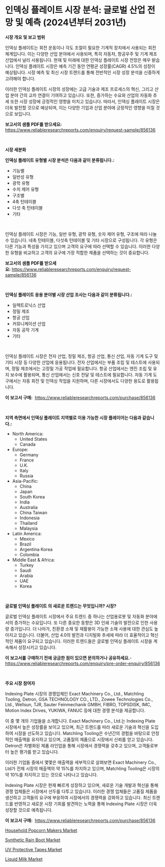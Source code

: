 <p><h1>인덱싱 플레이트 시장 분석: 글로벌 산업 전망 및 예측 (2024년부터 2031년)</h1></p><p><strong>시장 개요 및 보고 범위</strong></p>
<p><p>인덱싱 플레이트는 회전 운동이나 각도 조절이 필요한 기계적 장치에서 사용되는 회전 체계입니다. 이는 다양한 산업 분야에서 사용되며, 특히 자동차, 항공우주 및 기계 제조 산업에서 널리 사용됩니다. 현재 및 미래에 대한 인덱싱 플레이트 시장 전망은 매우 밝습니다. 인덱싱 플레이트 시장은 예측 기간 동안 연평균 성장률(CAGR) 4.5%의 성장이 예상됩니다. 시장 예측 및 최신 시장 트렌드를 통해 전반적인 시장 성장 분석을 신중하게 고려해야 합니다.</p><p>이러한 인덱싱 플레이트 시장의 성장에는 고급 기술과 제조 프로세스의 혁신, 그리고 산업 분야 간의 교차 연결이 기여하고 있습니다. 또한, 증가하는 수요와 산업의 자동화 추세 또한 시장 성장에 긍정적인 영향을 미치고 있습니다. 따라서, 인덱싱 플레이트 시장은 더욱 발전할 것으로 예상되며, 이는 다양한 기업과 산업 분야에 긍정적인 영향을 미칠 것으로 보입니다.</p></p>
<p><strong>보고서의 샘플 PDF를 받으세요:</strong> <a href="https://www.reliableresearchreports.com/enquiry/request-sample/856136">https://www.reliableresearchreports.com/enquiry/request-sample/856136</a></p>
<p>&nbsp;</p>
<p><strong>시장 세분화</strong></p>
<p><strong>인덱싱 플레이트 유형별 시장 분석은 다음과 같이 분류됩니다.:</strong></p>
<p><ul><li>기능별</li><li>일반성 유형</li><li>광학 유형</li><li>수치 제어 유형</li><li>구조별</li><li>4축 턴테이블</li><li>다섯 축 턴테이블</li><li>기타</li></ul></p>
<p>&nbsp;</p>
<p><p>인덱싱 플레이트 시장은 기능, 일반 유형, 광학 유형, 숫자 제어 유형, 구조에 따라 나눌 수 있습니다. 네축 턴테이블, 다섯축 턴테이블 및 기타 시장으로 구성됩니다. 각 유형은 다른 기능과 특성을 가지고 있으며 고객의 요구에 따라 선택할 수 있습니다. 이러한 다양한 유형을 비교하고 고객의 요구에 가장 적합한 제품을 선택하는 것이 중요합니다.</p></p>
<p><strong>보고서의 샘플 PDF를 받으세요:</strong>&nbsp;<a href="https://www.reliableresearchreports.com/enquiry/request-sample/856136">https://www.reliableresearchreports.com/enquiry/request-sample/856136</a></p>
<p>&nbsp;</p>
<p><strong> 인덱싱 플레이트 응용 분야별 시장 산업 조사는 다음과 같이 분류됩니다.:</strong></p>
<p><ul><li>일렉트로닉스 산업</li><li>정밀 제조</li><li>항공 산업</li><li>커뮤니케이션 산업</li><li>자동 공작 기계</li><li>기타</li></ul></p>
<p>&nbsp;</p>
<p><p>인덱싱 플레이트 시장은 전자 산업, 정밀 제조, 항공 산업, 통신 산업, 자동 기계 도구 및 기타 시장 등 다양한 산업에 응용됩니다. 전자 산업에서는 부품 조립 및 테스트에 사용되며, 정밀 제조에서는 고정밀 가공 작업에 필요합니다. 항공 산업에서는 엔진 조립 및 유지 보수에 활용되며, 통신 산업에서는 신호 전달 및 테스트에 필요합니다. 자동 기계 도구에서는 자동 회전 및 인덱싱 작업을 지원하며, 다른 시장에서도 다양한 용도로 활용됩니다.</p></p>
<p><strong>이 보고서 구매:</strong>&nbsp; <a href="https://www.reliableresearchreports.com/purchase/856136">https://www.reliableresearchreports.com/purchase/856136</a></p>
<p>&nbsp;</p>
<p><strong>지역 측면에서 인덱싱 플레이트 지역별로 이용 가능한 시장 플레이어는 다음과 같습니다.:</strong></p>
<p><ul>
    <li>
        North America:
        <ul>
            <li>United States</li>
            <li>Canada</li>
        </ul>
    </li>
    <li>
        Europe:
        <ul>
            <li>Germany</li>
            <li>France</li>
            <li>U.K.</li>
            <li>Italy</li>
            <li>Russia</li>
        </ul>
    </li>
    <li>
        Asia-Pacific:
        <ul>
            <li>China</li>
            <li>Japan</li>
            <li>South Korea</li>
            <li>India</li>
            <li>Australia</li>
            <li>China Taiwan</li>
            <li>Indonesia</li>
            <li>Thailand</li>
            <li>Malaysia</li>
        </ul>
    </li>
    <li>
        Latin America:
        <ul>
            <li>Mexico</li>
            <li>Brazil</li>
            <li>Argentina Korea</li>
            <li>Colombia</li>
        </ul>
    </li>
    <li>
        Middle East & Africa:
        <ul>
            <li>Turkey</li>
            <li>Saudi</li>
            <li>Arabia</li>
            <li>UAE</li>
            <li>Korea</li>
        </ul>
    </li>
    </ul></p>
<p>&nbsp;</p>
<p><strong>글로벌 인덱싱 플레이트 의 새로운 트렌드는 무엇입니까? 시장?</strong></p>
<p><p>글로벌 인덱싱 플레이트 시장에서 주요 트렌드 중 하나는 산업용로봇 및 자동화 분야에서의 증가하는 수요입니다. 또 다른 중요한 동향은 3D 인쇄 기술의 발전으로 인한 사용량 증가입니다. 더 나아가, 친환경 소재 및 재활용이 가능한 소재 사용에 대한 관심도 높아지고 있습니다. 더불어, 산업 4.0의 발전과 디지털화 추세에 따라 더 효율적이고 혁신적인 제품이 요구되고 있습니다. 이러한 트렌드들은 글로벌 인덱싱 플레이트 시장을 계속해서 성장시키고 있습니다.</p></p>
<p><strong>이 보고서를 구매하기 전에 궁금한 점이 있으면 문의하거나 공유하세요.</strong>- <a href="https://www.reliableresearchreports.com/enquiry/pre-order-enquiry/856136">https://www.reliableresearchreports.com/enquiry/pre-order-enquiry/856136</a></p>
<p>&nbsp;</p>
<p><strong>주요 시장 참여자</strong></p>
<p><p>Indexing Plate 시장의 경쟁업체인 Exact Machinery Co., Ltd., Matchling Tooling, Detron, GSA TECHNOLOGY CO., LTD., Zowee Technologies Co., Ltd., Wellsun, TJR, Sauter Feinmechanik GMBH, FIBRO, TOPSDISK, IMC, Motion Index Drives, YUKIWA, FANUC 등에 대한 경쟁 분석을 제공합니다. </p><p>이 중 몇 개의 기업들을 소개합니다. Exact Machinery Co., Ltd.는 Indexing Plate 시장에서 높은 성장률을 보이고 있으며, 최근 트렌드를 따라 새로운 기술과 혁신을 도입하여 시장을 선도하고 있습니다. Matchling Tooling은 수년간의 경험을 바탕으로 안정적인 매출액을 유지하고 있으며, 고품질의 제품으로 시장에서 신뢰를 얻고 있습니다. Detron은 차별화된 제품 라인업을 통해 시장에서 경쟁력을 갖추고 있으며, 고객들로부터 높은 평가를 받고 있습니다.</p><p>이러한 기업들 중에서 몇몇은 매출액을 세부적으로 살펴보면 Exact Machinery Co., Ltd가 전체 시장의 매출액의 약 15%를 차지하고 있으며, Matchling Tooling은 시장의 약 10%를 차지하고 있는 것으로 나타나고 있습니다. </p><p>Indexing Plate 시장은 현재 빠르게 성장하고 있으며, 새로운 기술 개발과 혁신을 통해 경쟁 업체들은 시장에서 선두를 다투고 있습니다. 이러한 경쟁 업체들은 고품질 제품을 생산하고 고객들의 요구에 부응하여 시장에서의 경쟁력을 강화하고 있습니다. 최신 트렌드를 반영하고 새로운 시장 기회를 발견하는 노력을 통해 Indexing Plate 시장은 더욱 성장할 것으로 예측됩니다.</p></p>
<p><strong>이 보고서 구매:</strong>&nbsp;&nbsp;<a href="https://www.reliableresearchreports.com/purchase/856136">https://www.reliableresearchreports.com/purchase/856136</a></p>
<p><p><a href="https://artistic-helicopter-ca9.notion.site/Household-Popcorn-Makers-Market-Research-Report-Forecasted-for-Period-from-2024-2031-by-Market-Ty-5f61a5e96f8e4063bda086dfa31431a8">Household Popcorn Makers Market</a></p><p><a href="https://picayune-night-cbd.notion.site/Synthetic-Rain-Boot-Market-Size-Market-Trends-and-Growth-Outlook-forecasted-for-period-from-2024-t-d45d3307c22344d1a0410cabaf1013ca">Synthetic Rain Boot Market</a></p><p><a href="https://github.com/Hazelklievgspy6vdcsmu106w/Market-Research-Report-List-1/blob/main/uv-protective-tapes-market.md">UV Protective Tapes Market</a></p><p><a href="https://view.publitas.com/reportprime-1/liquid-milk-market-growth-market-trends-covid-19-impact-and-forecasts-for-period-from-2024-2031/">Liquid Milk Market</a></p></p>
